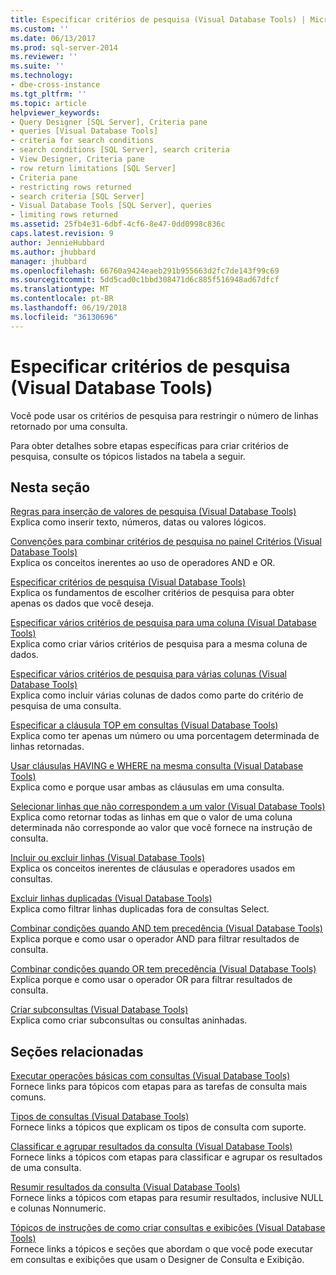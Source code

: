```yaml
---
title: Especificar critérios de pesquisa (Visual Database Tools) | Microsoft Docs
ms.custom: ''
ms.date: 06/13/2017
ms.prod: sql-server-2014
ms.reviewer: ''
ms.suite: ''
ms.technology:
- dbe-cross-instance
ms.tgt_pltfrm: ''
ms.topic: article
helpviewer_keywords:
- Query Designer [SQL Server], Criteria pane
- queries [Visual Database Tools]
- criteria for search conditions
- search conditions [SQL Server], search criteria
- View Designer, Criteria pane
- row return limitations [SQL Server]
- Criteria pane
- restricting rows returned
- search criteria [SQL Server]
- Visual Database Tools [SQL Server], queries
- limiting rows returned
ms.assetid: 25fb4e31-6dbf-4cf6-8e47-0dd0998c836c
caps.latest.revision: 9
author: JennieHubbard
ms.author: jhubbard
manager: jhubbard
ms.openlocfilehash: 66760a9424eaeb291b955663d2fc7de143f99c69
ms.sourcegitcommit: 5dd5cad0c1bbd308471d6c885f516948ad67dfcf
ms.translationtype: MT
ms.contentlocale: pt-BR
ms.lasthandoff: 06/19/2018
ms.locfileid: "36130696"
---
```

# <a name="specify-search-criteria-visual-database-tools"></a>Especificar critérios de pesquisa (Visual Database Tools)
  Você pode usar os critérios de pesquisa para restringir o número de linhas retornado por uma consulta.  
  
 Para obter detalhes sobre etapas específicas para criar critérios de pesquisa, consulte os tópicos listados na tabela a seguir.  
  
## <a name="in-this-section"></a>Nesta seção  
 [Regras para inserção de valores de pesquisa &#40;Visual Database Tools&#41;](visual-database-tools.md)  
 Explica como inserir texto, números, datas ou valores lógicos.  
  
 [Convenções para combinar critérios de pesquisa no painel Critérios &#40;Visual Database Tools&#41;](conventions-combine-search-conditions-in-criteria-pane-visual-db-tools.md)  
 Explica os conceitos inerentes ao uso de operadores AND e OR.  
  
 [Especificar critérios de pesquisa &#40;Visual Database Tools&#41;](specify-search-conditions-visual-database-tools.md)  
 Explica os fundamentos de escolher critérios de pesquisa para obter apenas os dados que você deseja.  
  
 [Especificar vários critérios de pesquisa para uma coluna &#40;Visual Database Tools&#41;](specify-multiple-search-conditions-for-one-column-visual-database-tools.md)  
 Explica como criar vários critérios de pesquisa para a mesma coluna de dados.  
  
 [Especificar vários critérios de pesquisa para várias colunas &#40;Visual Database Tools&#41;](specify-multiple-search-conditions-for-multiple-columns-visual-database-tools.md)  
 Explica como incluir várias colunas de dados como parte do critério de pesquisa de uma consulta.  
  
 [Especificar a cláusula TOP em consultas &#40;Visual Database Tools&#41;](specify-the-top-clause-in-queries-visual-database-tools.md)  
 Explica como ter apenas um número ou uma porcentagem determinada de linhas retornadas.  
  
 [Usar cláusulas HAVING e WHERE na mesma consulta &#40;Visual Database Tools&#41;](use-having-and-where-clauses-in-the-same-query-visual-database-tools.md)  
 Explica como e porque usar ambas as cláusulas em uma consulta.  
  
 [Selecionar linhas que não correspondem a um valor &#40;Visual Database Tools&#41;](select-rows-that-do-not-match-a-value-visual-database-tools.md)  
 Explica como retornar todas as linhas em que o valor de uma coluna determinada não corresponde ao valor que você fornece na instrução de consulta.  
  
 [Incluir ou excluir linhas &#40;Visual Database Tools&#41;](include-or-exclude-rows-visual-database-tools.md)  
 Explica os conceitos inerentes de cláusulas e operadores usados em consultas.  
  
 [Excluir linhas duplicadas &#40;Visual Database Tools&#41;](exclude-duplicate-rows-visual-database-tools.md)  
 Explica como filtrar linhas duplicadas fora de consultas Select.  
  
 [Combinar condições quando AND tem precedência &#40;Visual Database Tools&#41;](combine-conditions-when-and-has-precedence-visual-database-tools.md)  
 Explica porque e como usar o operador AND para filtrar resultados de consulta.  
  
 [Combinar condições quando OR tem precedência &#40;Visual Database Tools&#41;](combine-conditions-when-or-has-precedence-visual-database-tools.md)  
 Explica porque e como usar o operador OR para filtrar resultados de consulta.  
  
 [Criar subconsultas &#40;Visual Database Tools&#41;](create-subqueries-visual-database-tools.md)  
 Explica como criar subconsultas ou consultas aninhadas.  
  
## <a name="related-sections"></a>Seções relacionadas  
 [Executar operações básicas com consultas &#40;Visual Database Tools&#41;](perform-basic-operations-with-queries-visual-database-tools.md)  
 Fornece links para tópicos com etapas para as tarefas de consulta mais comuns.  
  
 [Tipos de consultas &#40;Visual Database Tools&#41;](types-of-queries-visual-database-tools.md)  
 Fornece links a tópicos que explicam os tipos de consulta com suporte.  
  
 [Classificar e agrupar resultados da consulta &#40;Visual Database Tools&#41;](sort-and-group-query-results-visual-database-tools.md)  
 Fornece links a tópicos com etapas para classificar e agrupar os resultados de uma consulta.  
  
 [Resumir resultados da consulta &#40;Visual Database Tools&#41;](summarize-query-results-visual-database-tools.md)  
 Fornece links a tópicos com etapas para resumir resultados, inclusive NULL e colunas Nonnumeric.  
  
 [Tópicos de instruções de como criar consultas e exibições &#40;Visual Database Tools&#41;](design-queries-and-views-how-to-topics-visual-database-tools.md)  
 Fornece links a tópicos e seções que abordam o que você pode executar em consultas e exibições que usam o Designer de Consulta e Exibição.  
  
  